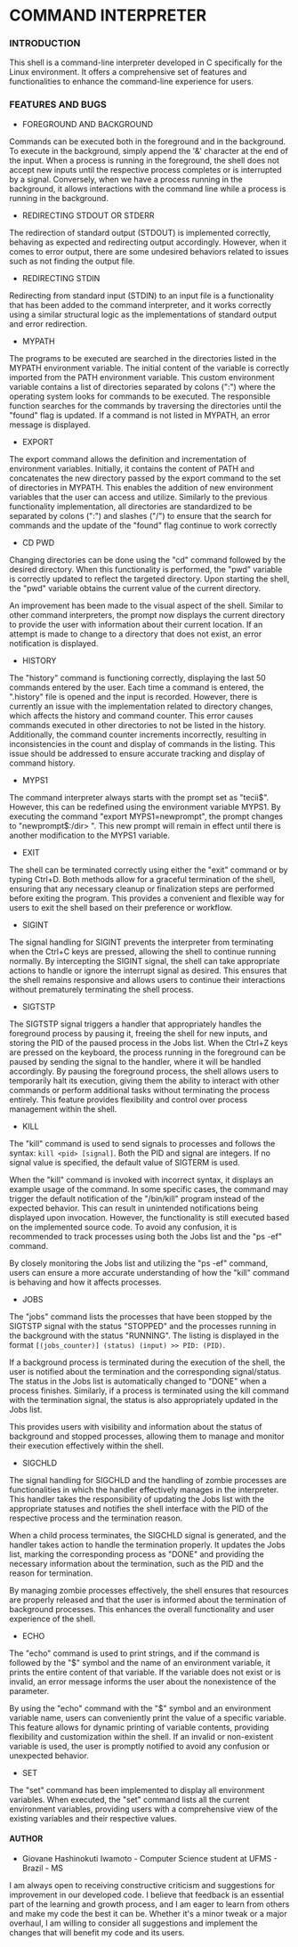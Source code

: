 # COMMAND INTERPRETER

### INTRODUCTION

This shell is a command-line interpreter developed in C specifically for the Linux environment. It offers a comprehensive set of features and functionalities to enhance the command-line experience for users.

### FEATURES AND BUGS

- FOREGROUND AND BACKGROUND

Commands can be executed both in the foreground and in the background. To execute in the background, simply append the '&' character at the end of the input. When a process is running in the foreground, the shell does not accept new inputs until the respective process completes or is interrupted by a signal. Conversely, when we have a process running in the background, it allows interactions with the command line while a process is running in the background.

- REDIRECTING STDOUT OR STDERR

The redirection of standard output (STDOUT) is implemented correctly, behaving as expected and redirecting output accordingly. However, when it comes to error output, there are some undesired behaviors related to issues such as not finding the output file.

- REDIRECTING STDIN

Redirecting from standard input (STDIN) to an input file is a functionality that has been added to the command interpreter, and it works correctly using a similar structural logic as the implementations of standard output and error redirection.

- MYPATH

The programs to be executed are searched in the directories listed in the MYPATH environment variable. The initial content of the variable is correctly imported from the PATH environment variable. This custom environment variable contains a list of directories separated by colons (":") where the operating system looks for commands to be executed. The responsible function searches for the commands by traversing the directories until the "found" flag is updated. If a command is not listed in MYPATH, an error message is displayed.

- EXPORT

The export command allows the definition and incrementation of environment variables. Initially, it contains the content of PATH and concatenates the new directory passed by the export command to the set of directories in MYPATH. This enables the addition of new environment variables that the user can access and utilize. Similarly to the previous functionality implementation, all directories are standardized to be separated by colons (":") and slashes ("/") to ensure that the search for commands and the update of the "found" flag continue to work correctly

- CD PWD

Changing directories can be done using the "cd" command followed by the desired directory. When this functionality is performed, the "pwd" variable is correctly updated to reflect the targeted directory. Upon starting the shell, the "pwd" variable obtains the current value of the current directory.

An improvement has been made to the visual aspect of the shell. Similar to other command interpreters, the prompt now displays the current directory to provide the user with information about their current location. If an attempt is made to change to a directory that does not exist, an error notification is displayed.

- HISTORY

The "history" command is functioning correctly, displaying the last 50 commands entered by the user. Each time a command is entered, the ".history" file is opened and the input is recorded. However, there is currently an issue with the implementation related to directory changes, which affects the history and command counter. This error causes commands executed in other directories to not be listed in the history. Additionally, the command counter increments incorrectly, resulting in inconsistencies in the count and display of commands in the listing. This issue should be addressed to ensure accurate tracking and display of command history.

- MYPS1

The command interpreter always starts with the prompt set as "tecii$". However, this can be redefined using the environment variable MYPS1. By executing the command "export MYPS1=newprompt", the prompt changes to "newprompt$:/dir> ". This new prompt will remain in effect until there is another modification to the MYPS1 variable.

- EXIT

The shell can be terminated correctly using either the "exit" command or by typing Ctrl+D. Both methods allow for a graceful termination of the shell, ensuring that any necessary cleanup or finalization steps are performed before exiting the program. This provides a convenient and flexible way for users to exit the shell based on their preference or workflow.

- SIGINT

The signal handling for SIGINT prevents the interpreter from terminating when the Ctrl+C keys are pressed, allowing the shell to continue running normally. By intercepting the SIGINT signal, the shell can take appropriate actions to handle or ignore the interrupt signal as desired. This ensures that the shell remains responsive and allows users to continue their interactions without prematurely terminating the shell process.

- SIGTSTP

The SIGTSTP signal triggers a handler that appropriately handles the foreground process by pausing it, freeing the shell for new inputs, and storing the PID of the paused process in the Jobs list. When the Ctrl+Z keys are pressed on the keyboard, the process running in the foreground can be paused by sending the signal to the handler, where it will be handled accordingly. By pausing the foreground process, the shell allows users to temporarily halt its execution, giving them the ability to interact with other commands or perform additional tasks without terminating the process entirely. This feature provides flexibility and control over process management within the shell.

- KILL

The "kill" command is used to send signals to processes and follows the syntax: `kill <pid> [signal]`. Both the PID and signal are integers. If no signal value is specified, the default value of SIGTERM is used.

When the "kill" command is invoked with incorrect syntax, it displays an example usage of the command. In some specific cases, the command may trigger the default notification of the "/bin/kill" program instead of the expected behavior. This can result in unintended notifications being displayed upon invocation. However, the functionality is still executed based on the implemented source code. To avoid any confusion, it is recommended to track processes using both the Jobs list and the "ps -ef" command.

By closely monitoring the Jobs list and utilizing the "ps -ef" command, users can ensure a more accurate understanding of how the "kill" command is behaving and how it affects processes.

- JOBS

The "jobs" command lists the processes that have been stopped by the SIGTSTP signal with the status "STOPPED" and the processes running in the background with the status "RUNNING". The listing is displayed in the format `[(jobs_counter)] (status) (input) >> PID: (PID)`.

If a background process is terminated during the execution of the shell, the user is notified about the termination and the corresponding signal/status. The status in the Jobs list is automatically changed to "DONE" when a process finishes. Similarly, if a process is terminated using the kill command with the termination signal, the status is also appropriately updated in the Jobs list.

This provides users with visibility and information about the status of background and stopped processes, allowing them to manage and monitor their execution effectively within the shell.

- SIGCHLD

The signal handling for SIGCHLD and the handling of zombie processes are functionalities in which the handler effectively manages in the interpreter. This handler takes the responsibility of updating the Jobs list with the appropriate statuses and notifies the shell interface with the PID of the respective process and the termination reason.

When a child process terminates, the SIGCHLD signal is generated, and the handler takes action to handle the termination properly. It updates the Jobs list, marking the corresponding process as "DONE" and providing the necessary information about the termination, such as the PID and the reason for termination.

By managing zombie processes effectively, the shell ensures that resources are properly released and that the user is informed about the termination of background processes. This enhances the overall functionality and user experience of the shell.

- ECHO

The "echo" command is used to print strings, and if the command is followed by the "$" symbol and the name of an environment variable, it prints the entire content of that variable. If the variable does not exist or is invalid, an error message informs the user about the nonexistence of the parameter.

By using the "echo" command with the "$" symbol and an environment variable name, users can conveniently print the value of a specific variable. This feature allows for dynamic printing of variable contents, providing flexibility and customization within the shell. If an invalid or non-existent variable is used, the user is promptly notified to avoid any confusion or unexpected behavior.

- SET

The "set" command has been implemented to display all environment variables. When executed, the "set" command lists all the current environment variables, providing users with a comprehensive view of the existing variables and their respective values.

#### **AUTHOR**

- Giovane Hashinokuti Iwamoto - Computer Science student at UFMS - Brazil - MS

I am always open to receiving constructive criticism and suggestions for improvement in our developed code. I believe that feedback is an essential part of the learning and growth process, and I am eager to learn from others and make my code the best it can be. Whether it's a minor tweak or a major overhaul, I am willing to consider all suggestions and implement the changes that will benefit my code and its users.
